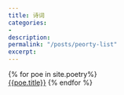 ```yaml
---
title: 诗词
categories:
- 
description: 
permalink: "/posts/peorty-list"
excerpt: 
---
```

 
{% for poe in site.poetry%}
    <br>
    <a class='poeLink' href="{{site.url}}{{site.baseurl}}{{poe.url}}">{{poe.title}}</a>
{% endfor %}
